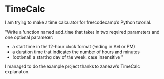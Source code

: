 # TimeCalc

I am trying to make a time calculator for freecodecamp's Python tutorial.

"Write a function named add_time that takes in two required parameters and one optional parameter:

* a start time in the 12-hour clock format (ending in AM or PM)
* a duration time that indicates the number of hours and minutes
* (optional) a starting day of the week, case insensitive
"

I managed to do the example project thanks to zaneaw's TimeCalc explanation. 
